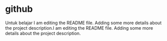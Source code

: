 # github
Untuk belajar
I am editing the README file. Adding some more details about the project description.I am editing the README file. Adding some more details about the project description.
